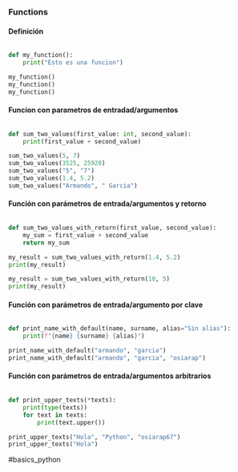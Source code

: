 ### Functions ###

#### Definición

```python

def my_function():
    print("Esto es una funcion")

my_function()
my_function()
my_function()

```

#### Funcion con parametros de entradad/argumentos

```python

def sum_two_values(first_value: int, second_value):
    print(first_value + second_value)

sum_two_values(5, 7)
sum_two_values(3525, 25920)
sum_two_values("5", "7")
sum_two_values(1.4, 5.2)
sum_two_values("Armando", " Garcia")

```

#### Función con parámetros de entrada/argumentos y retorno

```python

def sum_two_values_with_return(first_value, second_value):
    my_sum = first_value + second_value
    return my_sum

my_result = sum_two_values_with_return(1.4, 5.2)
print(my_result)

my_result = sum_two_values_with_return(10, 5)
print(my_result)

```

#### Función con parámetros de entrada/argumento por clave

```python

def print_name_with_default(name, surname, alias="Sin alias"):
    print(f"{name} {surname} {alias}")

print_name_with_default("armando", "garcia")
print_name_with_default("armando", "garcia", "osiarap")

```

#### Función con parámetros de entrada/argumentos arbitrarios

```python

def print_upper_texts(*texts):
    print(type(texts))
    for text in texts:
        print(text.upper())

print_upper_texts("Hola", "Python", "osiarap67")
print_upper_texts("Hola")

```

#basics_python
